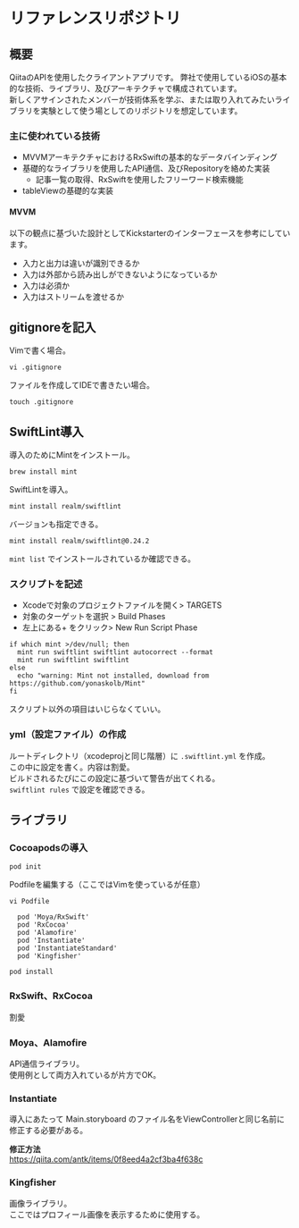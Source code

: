 # リファレンスリポジトリ

## 概要

QiitaのAPIを使用したクライアントアプリです。
弊社で使用しているiOSの基本的な技術、ライブラリ、及びアーキテクチャで構成されています。  
新しくアサインされたメンバーが技術体系を学ぶ、または取り入れてみたいライブラリを実験として使う場としてのリポジトリを想定しています。  

### 主に使われている技術

- MVVMアーキテクチャにおけるRxSwiftの基本的なデータバインディング
- 基礎的なライブラリを使用したAPI通信、及びRepositoryを絡めた実装
  - 記事一覧の取得、RxSwiftを使用したフリーワード検索機能
- tableViewの基礎的な実装

#### MVVM

以下の観点に基づいた設計としてKickstarterのインターフェースを参考にしています。

- 入力と出力は違いが識別できるか
- 入力は外部から読み出しができないようになっているか
- 入力は必須か
- 入力はストリームを渡せるか

## gitignoreを記入

Vimで書く場合。

```
vi .gitignore
```

ファイルを作成してIDEで書きたい場合。

```
touch .gitignore
```

## SwiftLint導入

導入のためにMintをインストール。

```terminal
brew install mint
```

SwiftLintを導入。

```terminal
mint install realm/swiftlint
```

バージョンも指定できる。

```terminal
mint install realm/swiftlint@0.24.2
```

`mint list` でインストールされているか確認できる。

### スクリプトを記述

- Xcodeで対象のプロジェクトファイルを開く> TARGETS
- 対象のターゲットを選択 > Build Phases
- 左上にある+ をクリック> New Run Script Phase

```
if which mint >/dev/null; then
  mint run swiftlint swiftlint autocorrect --format
  mint run swiftlint swiftlint
else
  echo "warning: Mint not installed, download from https://github.com/yonaskolb/Mint"
fi
```

スクリプト以外の項目はいじらなくていい。

### yml（設定ファイル）の作成

ルートディレクトリ（xcodeprojと同じ階層）に `.swiftlint.yml` を作成。  
この中に設定を書く。内容は割愛。  
ビルドされるたびにこの設定に基づいて警告が出てくれる。  
`swiftlint rules` で設定を確認できる。

## ライブラリ

### Cocoapodsの導入

```terminal
pod init
```

Podfileを編集する（ここではVimを使っているが任意）

```terminal
vi Podfile
```

```
  pod 'Moya/RxSwift'
  pod 'RxCocoa'
  pod 'Alamofire'
  pod 'Instantiate'
  pod 'InstantiateStandard'
  pod 'Kingfisher'
```

```terminal
pod install
```

### RxSwift、RxCocoa

割愛

### Moya、Alamofire

API通信ライブラリ。  
使用例として両方入れているが片方でOK。  

### Instantiate

導入にあたって Main.storyboard のファイル名をViewControllerと同じ名前に修正する必要がある。  

**修正方法**  
<https://qiita.com/antk/items/0f8eed4a2cf3ba4f638c>

### Kingfisher

画像ライブラリ。  
ここではプロフィール画像を表示するために使用する。  

